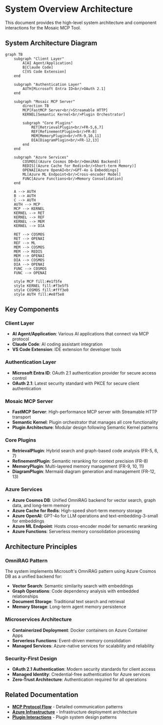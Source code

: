 # System Overview Architecture

This document provides the high-level system architecture and component interactions for the Mosaic MCP Tool.

## System Architecture Diagram

```mermaid
graph TB
    subgraph "Client Layer"
        A[AI Agent/Application]
        B[Claude Code]
        C[VS Code Extension]
    end
    
    subgraph "Authentication Layer"
        AUTH[Microsoft Entra ID<br/>OAuth 2.1]
    end
    
    subgraph "Mosaic MCP Server"
        direction TB
        MCP[FastMCP Server<br/>Streamable HTTP]
        KERNEL[Semantic Kernel<br/>Plugin Orchestrator]
        
        subgraph "Core Plugins"
            RET[RetrievalPlugin<br/>FR-5,6,7]
            REF[RefinementPlugin<br/>FR-8]
            MEM[MemoryPlugin<br/>FR-9,10,11]
            DIA[DiagramPlugin<br/>FR-12,13]
        end
    end
    
    subgraph "Azure Services"
        COSMOS[(Azure Cosmos DB<br/>OmniRAG Backend)]
        REDIS[(Azure Cache for Redis<br/>Short-term Memory)]
        OPENAI[Azure OpenAI<br/>GPT-4o & Embeddings]
        ML[Azure ML Endpoint<br/>Cross-encoder Model]
        FUNC[Azure Functions<br/>Memory Consolidation]
    end
    
    A --> AUTH
    B --> AUTH
    C --> AUTH
    AUTH --> MCP
    MCP --> KERNEL
    KERNEL --> RET
    KERNEL --> REF
    KERNEL --> MEM
    KERNEL --> DIA
    
    RET --> COSMOS
    RET --> OPENAI
    REF --> ML
    MEM --> COSMOS
    MEM --> REDIS
    MEM --> OPENAI
    DIA --> COSMOS
    DIA --> OPENAI
    FUNC --> COSMOS
    FUNC --> OPENAI
    
    style MCP fill:#e1f5fe
    style KERNEL fill:#f3e5f5
    style COSMOS fill:#fff3e0
    style AUTH fill:#e8f5e8
```

## Key Components

### Client Layer

- **AI Agent/Application**: Various AI applications that connect via MCP protocol
- **Claude Code**: AI coding assistant integration
- **VS Code Extension**: IDE extension for developer tools

### Authentication Layer

- **Microsoft Entra ID**: OAuth 2.1 authentication provider for secure access control
- **OAuth 2.1**: Latest security standard with PKCE for secure client authentication

### Mosaic MCP Server

- **FastMCP Server**: High-performance MCP server with Streamable HTTP transport
- **Semantic Kernel**: Plugin orchestrator that manages all core functionality
- **Plugin Architecture**: Modular design following Semantic Kernel patterns

### Core Plugins

- **RetrievalPlugin**: Hybrid search and graph-based code analysis (FR-5, 6, 7)
- **RefinementPlugin**: Semantic reranking for context precision (FR-8)
- **MemoryPlugin**: Multi-layered memory management (FR-9, 10, 11)
- **DiagramPlugin**: Mermaid diagram generation and management (FR-12, 13)

### Azure Services

- **Azure Cosmos DB**: Unified OmniRAG backend for vector search, graph data, and long-term memory
- **Azure Cache for Redis**: High-speed short-term memory storage
- **Azure OpenAI**: GPT-4o for LLM operations and text-embedding-3-small for embeddings
- **Azure ML Endpoint**: Hosts cross-encoder model for semantic reranking
- **Azure Functions**: Serverless memory consolidation processing

## Architecture Principles

### OmniRAG Pattern

The system implements Microsoft's OmniRAG pattern using Azure Cosmos DB as a unified backend for:

- **Vector Search**: Semantic similarity search with embeddings
- **Graph Operations**: Code dependency analysis with embedded relationships
- **Document Storage**: Traditional text search and retrieval
- **Memory Storage**: Long-term agent memory persistence

### Microservices Architecture

- **Containerized Deployment**: Docker containers on Azure Container Apps
- **Serverless Functions**: Event-driven memory consolidation
- **Managed Services**: Azure-native services for scalability and reliability

### Security-First Design

- **OAuth 2.1 Authentication**: Modern security standards for client access
- **Managed Identity**: Credential-free authentication for Azure services
- **Zero-Trust Architecture**: Authentication required for all operations

## Related Documentation

- **[MCP Protocol Flow](mcp-protocol-flow.md)** - Detailed communication patterns
- **[Azure Infrastructure](azure-infrastructure.md)** - Infrastructure deployment architecture
- **[Plugin Interactions](plugin-interactions.md)** - Plugin system design patterns
